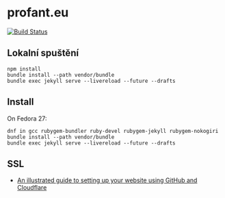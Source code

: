 # profant.eu

[![Build Status](https://api.travis-ci.org/Kedrigern/profant.eu.svg)](https://travis-ci.org/Kedrigern/profant.eu)

## Lokalní spuštění

```
npm install
bundle install --path vendor/bundle
bundle exec jekyll serve --livereload --future --drafts
```

## Install

On Fedora 27:

```
dnf in gcc rubygem-bundler ruby-devel rubygem-jekyll rubygem-nokogiri
bundle install --path vendor/bundle
bundle exec jekyll serve --livereload --future --drafts
```

## SSL

- [An illustrated guide to setting up your website using GitHub and Cloudflare](https://medium.freecodecamp.org/an-illustrated-guide-for-setting-up-your-website-using-github-cloudflare-5a7a11ca9465)
